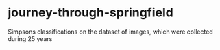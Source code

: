 # journey-through-springfield
Simpsons classifications on the dataset of images, which were collected during 25 years

